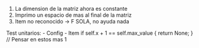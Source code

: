 1) La dimension de la matriz ahora es constante
2) Imprimo un espacio de mas al final de la matriz
3) Item no reconocido -> F SOLA, no ayuda nada

Test unitarios:
    - Config
    - Item
        if self.x + 1 == self.max_value {
            return None;
        } // Pensar en estos mas 1